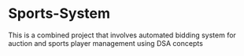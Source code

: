# Sports-System
This is a combined project that involves automated bidding system for auction and sports player management using DSA concepts
